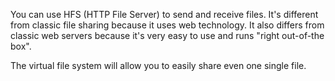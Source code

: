 You can use HFS (HTTP File Server) to send and receive files.
It's different from classic file sharing because it uses web technology.
It also differs from classic web servers because it's very easy to use and runs "right out-of-the box".

The virtual file system will allow you to easily share even one single file.
